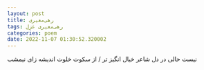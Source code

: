 ```yaml
---
layout: post
title: رهی‌معیری
tags: رهی‌معیری غزل
categories: poem
date: 2022-11-07 01:30:52.320002
---
```


نیست حالی در دل شاعر خیال انگیز تر / از سکوت خلوت اندیشه زای نیمشب